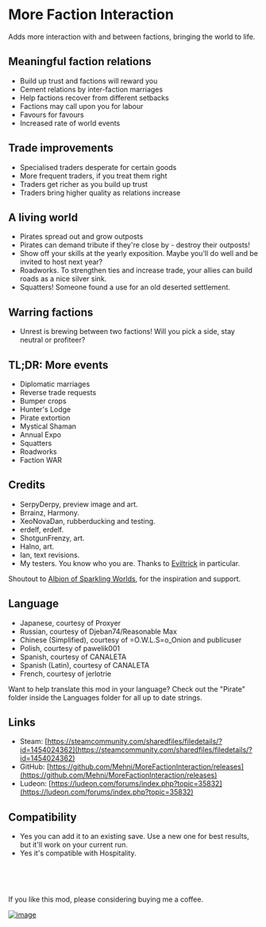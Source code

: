 # More Faction Interaction

Adds more interaction with and between factions, bringing the world to life.

## Meaningful faction relations

- Build up trust and factions will reward you
- Cement relations by inter-faction marriages
- Help factions recover from different setbacks
- Factions may call upon you for labour
- Favours for favours
- Increased rate of world events

## Trade improvements

- Specialised traders desperate for certain goods
- More frequent traders, if you treat them right
- Traders get richer as you build up trust
- Traders bring higher quality as relations increase

## A living world

- Pirates spread out and grow outposts
- Pirates can demand tribute if they're close by - destroy their outposts!
- Show off your skills at the yearly exposition. Maybe you'll do well and be invited to host next year?
- Roadworks. To strengthen ties and increase trade, your allies can build roads as a nice silver sink.
- Squatters! Someone found a use for an old deserted settlement.

## Warring factions

- Unrest is brewing between two factions! Will you pick a side, stay neutral or profiteer?

## TL;DR: More events

- Diplomatic marriages
- Reverse trade requests
- Bumper crops
- Hunter's Lodge
- Pirate extortion
- Mystical Shaman
- Annual Expo
- Squatters
- Roadworks
- Faction WAR

## Credits

- SerpyDerpy, preview image and art.
- Brrainz, Harmony.
- XeoNovaDan, rubberducking and testing.
- erdelf, erdelf.
- ShotgunFrenzy, art.
- Halno, art.
- Ian, text revisions.
- My testers. You know who you are. Thanks to [Eviltrick](https://twitch.tv/Eviltrick) in particular.

Shoutout to [Albion of Sparkling Worlds](https://steamcommunity.com/sharedfiles/filedetails/?id=1123043922), for the inspiration and support.

## Language

- Japanese, courtesy of Proxyer
- Russian, courtesy of Djeban74/Reasonable Max
- Chinese (Simplified), courtesy of =O.W.L.S=o_Onion and publicuser
- Polish, courtesy of pawelik001
- Spanish, courtesy of CANALETA
- Spanish (Latin), courtesy of CANALETA
- French, courtesy of jerlotrie

Want to help translate this mod in your language? Check out the "Pirate" folder inside the Languages folder for all up to date strings.

## Links

- Steam: [https://steamcommunity.com/sharedfiles/filedetails/?id=1454024362](https://steamcommunity.com/sharedfiles/filedetails/?id=1454024362)
- GitHub: [https://github.com/Mehni/MoreFactionInteraction/releases](https://github.com/Mehni/MoreFactionInteraction/releases)
- Ludeon: [https://ludeon.com/forums/index.php?topic=35832](https://ludeon.com/forums/index.php?topic=35832)

## Compatibility

- Yes you can add it to an existing save. Use a new one for best results, but it'll work on your current run.
- Yes it's compatible with Hospitality.

&nbsp;

&nbsp;

If you like this mod, please considering buying me a coffee.

[![image](https://i.imgur.com/QGcents.png)](https://ko-fi.com/mehnicreates)
